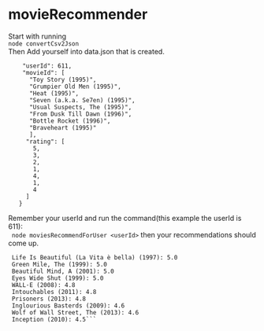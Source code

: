 # movieRecommender
Start with running <br>
```node convertCsv2Json``` <br>
Then Add yourself into data.json that is created. <br>
```{
    "userId": 611,
    "movieId": [
      "Toy Story (1995)",
      "Grumpier Old Men (1995)",
      "Heat (1995)",
      "Seven (a.k.a. Se7en) (1995)",
      "Usual Suspects, The (1995)",
      "From Dusk Till Dawn (1996)",
      "Bottle Rocket (1996)",
      "Braveheart (1995)"
      ],
     "rating": [
       5,
       3,
       2,
       1,
       4,
       1,
       4
     ]
   }
   ``` 
   
   Remember your userId and run the command(this example the userId is 611): <br>
   ``` node moviesRecommendForUser <userId>``` 
   then your recommendations should come up.
   ```
    Life Is Beautiful (La Vita è bella) (1997): 5.0
    Green Mile, The (1999): 5.0
    Beautiful Mind, A (2001): 5.0
    Eyes Wide Shut (1999): 5.0
    WALL·E (2008): 4.8
    Intouchables (2011): 4.8
    Prisoners (2013): 4.8
    Inglourious Basterds (2009): 4.6
    Wolf of Wall Street, The (2013): 4.6
    Inception (2010): 4.5```
